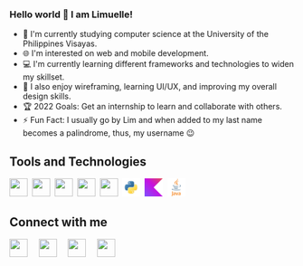 ### Hello world 👋 I am Limuelle!

- 🏫 I'm currently studying computer science at the University of the Philippines Visayas.
- 🌐 I'm interested on web and mobile development. 
- 💻 I'm currently learning different frameworks and technologies to widen my skillset.
- 🎨 I also enjoy wireframing, learning UI/UX, and improving my overall design skills.
- 🏆 2022 Goals: Get an internship to learn and collaborate with others.
- ⚡ Fun Fact: I usually go by Lim and when added to my last name becomes a palindrome, thus, my username 😉


## Tools and Technologies
<span><img height="32" width="32" src="https://cdn.jsdelivr.net/gh/devicons/devicon/icons/vscode/vscode-original.svg" /></span>&nbsp;
<span><img height="32" width="32" src="https://cdn.jsdelivr.net/gh/devicons/devicon/icons/html5/html5-original.svg" /></span>&nbsp;
<span><img height="32" width="32" src="https://cdn.jsdelivr.net/gh/devicons/devicon/icons/css3/css3-original.svg" /></span>&nbsp;
<span><img height="32" width="32" src="https://cdn.jsdelivr.net/gh/devicons/devicon/icons/javascript/javascript-original.svg" /></span>&nbsp;
<span><img height="32" width="32" src="https://user-images.githubusercontent.com/3369400/139448065-39a229ba-4b06-434b-bc67-616e2ed80c8f.png" /></span>&nbsp;
<span><img height="32" width="32" src="https://raw.githubusercontent.com/github/explore/80688e429a7d4ef2fca1e82350fe8e3517d3494d/topics/python/python.png" /></span>&nbsp;
<span><img height="32" width="32" src="https://raw.githubusercontent.com/github/explore/4479d2a2c854198cb00160f8593519c14dc3b905/topics/kotlin/kotlin.png" /></span>&nbsp;
<span><img height="32" width="32" src="https://raw.githubusercontent.com/github/explore/5b3600551e122a3277c2c5368af2ad5725ffa9a1/topics/java/java.png" /></span>&nbsp;


## Connect with me

<a href="https://www.linkedin.com/in/limuelle-alamil/"><img height="32" width="32" src="https://cdn.jsdelivr.net/npm/simple-icons@v6/icons/linkedin.svg" /></a>
&nbsp;
&nbsp;
<a href="https://www.instagram.com/invites/contact/?i=dpndkdukp4uo&utm_content=nkwvnqo"><img height="32" width="32" src="https://cdn.jsdelivr.net/npm/simple-icons@v6/icons/instagram.svg" /></a>
&nbsp;
&nbsp;
<a href="https://www.facebook.com/profile.php?id=100007186186646"><img height="32" width="32" src="https://cdn.jsdelivr.net/npm/simple-icons@v6/icons/facebook.svg" /></a>
&nbsp;
&nbsp;
<a href="https://twitter.com/lim_ala_mil?t=cdArRbngv-k2rfj_W_JIQQ&s=09"><img height="32" width="32" src="https://cdn.jsdelivr.net/npm/simple-icons@v6/icons/twitter.svg" /></a>
&nbsp;
&nbsp;

<!--
**palimdrome/palimdrome** is a ✨ _special_ ✨ repository because its `README.md` (this file) appears on your GitHub profile.

Here are some ideas to get you started:

- 🔭 I’m currently working on ...
- 🌱 I’m currently learning ...
- 👯 I’m looking to collaborate on ...
- 🤔 I’m looking for help with ...
- 💬 Ask me about ...
- 📫 How to reach me: ...
- 😄 Pronouns: ...
- ⚡ Fun fact: ...

Tutorial I used: https://youtu.be/nMfPqeZjc2c
-->
